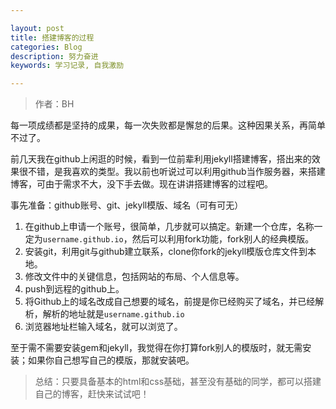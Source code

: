 ```yaml
---

layout: post
title: 搭建博客的过程
categories: Blog
description: 努力奋进
keywords: 学习记录, 自我激励

---
```

> 作者：BH



每一项成绩都是坚持的成果，每一次失败都是懈怠的后果。这种因果关系，再简单不过了。

前几天我在github上闲逛的时候，看到一位前辈利用jekyll搭建博客，搭出来的效果很不错，是我喜欢的类型。我以前也听说过可以利用github当作服务器，来搭建博客，可由于需求不大，没下手去做。现在讲讲搭建博客的过程吧。

事先准备：github账号、git、jekyll模版、域名（可有可无）

1. 在github上申请一个账号，很简单，几步就可以搞定。新建一个仓库，名称一定为`username.github.io`，然后可以利用fork功能，fork别人的经典模版。
2. 安装git，利用git与github建立联系，clone你fork的jekyll模版仓库文件到本地。
3. 修改文件中的关键信息，包括网站的布局、个人信息等。
4. push到远程的github上。
5. 将Github上的域名改成自己想要的域名，前提是你已经购买了域名，并已经解析，解析的地址就是`username.github.io`
6. 浏览器地址栏输入域名，就可以浏览了。

至于需不需要安装gem和jekyll，我觉得在你打算fork别人的模版时，就无需安装；如果你自己想写自己的模版，那就安装吧。

> 总结：只要具备基本的html和css基础，甚至没有基础的同学，都可以搭建自己的博客，赶快来试试吧！
